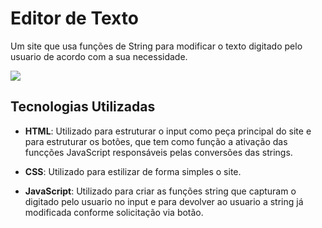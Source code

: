 # Editor de Texto
Um site que usa funções de String para modificar o texto digitado pelo usuario de acordo com a sua necessidade. 

<img src="https://user-images.githubusercontent.com/91882897/157688539-9c3c2a71-7731-4dfe-b49d-e6ffc06ebc0d.PNG">

## Tecnologias Utilizadas

* **HTML**: Utilizado para estruturar o input como peça principal do site e para estruturar os botões, que tem como função a ativação das funcções JavaScript responsáveis pelas conversões das strings.

* **CSS**: Utilizado para estilizar de forma simples o site.

* **JavaScript**: Utilizado para criar as funções string que capturam o digitado pelo usuario no input e para devolver ao usuario a string já modificada conforme solicitação via botão.

